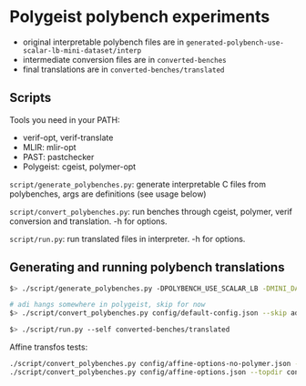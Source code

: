 # Polygeist polybench experiments

* original interpretable polybench files are in `generated-polybench-use-scalar-lb-mini-dataset/interp`
* intermediate conversion files are in `converted-benches`
* final translations are in `converted-benches/translated`

## Scripts

Tools you need in your PATH:
* verif-opt, verif-translate
* MLIR: mlir-opt
* PAST: pastchecker
* Polygeist: cgeist, polymer-opt

`script/generate_polybenches.py`: generate interpretable C files from polybenches, args are definitions (see usage below)

`script/convert_polybenches.py`: run benches through cgeist, polymer, verif conversion and translation. -h for options.

`script/run.py`: run translated files in interpreter. -h for options.

## Generating and running polybench translations

```sh
$> ./script/generate_polybenches.py -DPOLYBENCH_USE_SCALAR_LB -DMINI_DATASET

# adi hangs somewhere in polygeist, skip for now
$> ./script/convert_polybenches.py config/default-config.json --skip adi

$> ./script/run.py --self converted-benches/translated
```

Affine transfos tests:
```sh
./script/convert_polybenches.py config/affine-options-no-polymer.json --topdir converted-affine-options-no-polymer --skip adi,deriche,durbin,gramschmidt,symm,ludcmp
./script/convert_polybenches.py config/affine-options.json --topdir converted-affine-options --skip adi,deriche,durbin,gramschmidt,symm,ludcmp
```